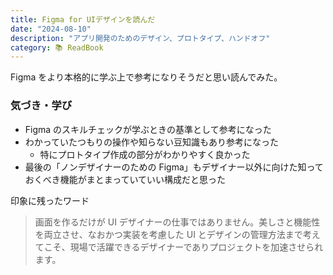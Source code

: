 ```yaml
---
title: Figma for UIデザインを読んだ
date: "2024-08-10"
description: "アプリ開発のためのデザイン、プロトタイプ、ハンドオフ"
category: 📚 ReadBook
---
```


Figma をより本格的に学ぶ上で参考になりそうだと思い読んでみた。

### 気づき・学び

- Figma のスキルチェックが学ぶときの基準として参考になった
- わかっていたつもりの操作や知らない豆知識もあり参考になった
  - 特にプロトタイプ作成の部分がわかりやすく良かった
- 最後の「ノンデザイナーのための Figma」もデザイナー以外に向けた知っておくべき機能がまとまっていていい構成だと思った

印象に残ったワード

> 画面を作るだけが UI デザイナーの仕事ではありません。美しさと機能性を両立させ、なおかつ実装を考慮した UI とデザインの管理方法まで考えてこそ、現場で活躍できるデザイナーでありプロジェクトを加速させられます。
